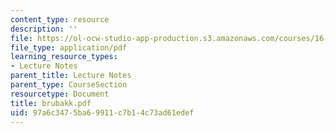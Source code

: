 ```yaml
---
content_type: resource
description: ''
file: https://ol-ocw-studio-app-production.s3.amazonaws.com/courses/16-423j-aerospace-biomedical-and-life-support-engineering-spring-2006/97a6c3475ba69911c7b14c73ad61edef_brubakk.pdf
file_type: application/pdf
learning_resource_types:
- Lecture Notes
parent_title: Lecture Notes
parent_type: CourseSection
resourcetype: Document
title: brubakk.pdf
uid: 97a6c347-5ba6-9911-c7b1-4c73ad61edef
---
```

